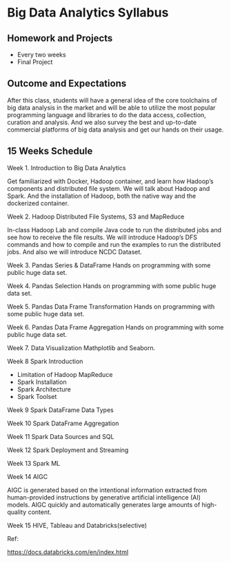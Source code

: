 # Big Data Analytics Syllabus

## Homework and Projects

* Every two weeks
* Final Project

## Outcome and Expectations

After this class, students will have a general idea of the core toolchains of big data analysis in the market and will be able to utilize the most popular programming language and libraries to do the data access, collection, curation and analysis. And we also survey the best and up-to-date commercial platforms of big data analysis and get our hands on their usage.

## 15 Weeks Schedule

Week 1. Introduction to Big Data Analytics

Get familiarized with Docker, Hadoop container, and learn how Hadoop’s components and distributed file system.  We will talk about Hadoop and Spark. And the installation of Hadoop, both the native way and the dockerized container.

Week 2. Hadoop Distributed File Systems, S3 and MapReduce

In-class Hadoop Lab and compile Java code to run the distributed jobs and see how to receive the file results. We will introduce Hadoop’s DFS commands and how to compile and run the examples to run the distributed jobs. And also we will introduce NCDC Dataset.

Week 3.  Pandas Series & DataFrame
Hands on programming with some public huge data set.

Week 4. Pandas Selection
Hands on programming with some public huge data set.

Week 5. Pandas Data Frame Transformation
Hands on programming with some public huge data set.

Week 6. Pandas Data Frame Aggregation
Hands on programming with some public huge data set.

Week 7. Data Visualization
Mathplotlib and Seaborn.

Week 8 Spark Introduction

* Limitation of Hadoop MapReduce
* Spark Installation
* Spark Architecture
* Spark Toolset

Week 9 Spark DataFrame Data Types

Week 10 Spark DataFrame Aggregation

Week 11 Spark Data Sources and SQL

Week 12 Spark Deployment and Streaming

Week 13 Spark ML

Week 14 AIGC

AIGC is generated based on the intentional information extracted from human-provided instructions by generative artificial intelligence (AI) models. AIGC quickly and automatically generates large amounts of high-quality content.

Week 15 HIVE, Tableau and Databricks(selective)

Ref:

https://docs.databricks.com/en/index.html